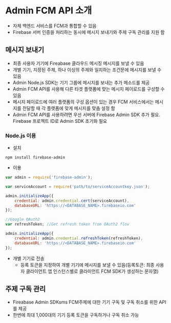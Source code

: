 # Admin FCM API 소개

- 자체 백엔드 서비스를 FCM과 통합할 수 있음
- Firebase 서버 인증을 처리하는 동시에 메시지 보내기와 주제 구독 관리를 지원 함



## 메시지 보내기

- 최종 사용자 기기에 Fireabase 클라우드 메시징 메시지를 보낼 수 있음
- 개별 기기, 지정된 주제, 하나 이싱의 주제와 일치하는 조건문에 메시지를 보낼 수 있음
- Admin Node.js SDK는 기기 그룹에 메시지를 보내는 추가 메소드를 제공
- Admin FCM API를 사용해 다른 타겟 플랫폼에 맞는 메시지 페이로드를 구성할 수 있음
- 메시지 페이로드에 여러 플랫폼의 구성 옵션이 있는 경우 FCM 서비스에서는 메시지를 전달할 때 각 플랫폼에 맞게 메시지를 맞춤 설정 함
- Admin FCM API를 사용하려면 우선 서버에 Firebase Admin SDK 추가 필요. Firebase 프로젝트 ID로 Admin SDK 초기화 필요

### Node.js 이용

- 설치

```
npm install firebase-admin
```

- 이용

```js
var admin = require('firebase-admin');

var serviceAccount = require('path/to/serviceAccountkey.json');

admin.initializeApp({
    credential: admin.credential.cert(serviceAccount),
    databaseURL: 'https://<DATABASE_NAME>.firebaseio.com'
});

//Google OAuth2
var refreshToken; //Get refresh token from OAuth2 flow

admin.initializeApp({
    credential: admin.credential.refreshToken(refreshToken),
    databaseURL: 'https://<DATABASE_NAME>.firebaseio.com'
});
```

- 개별 기기로 전송
  - 등록 토큰을 지정하여 개별 기기에 메시지를 보낼 수 있음(등록토큰: 최종 사용자 클라이언트 앱 인스턴스별로 클라이언트 FCM SDK가 생성하는 문자열)

## 주제 구독 관리

- Fireabase Admin SDKsms FCM주제에 대한 기기 구독 및 구독 취소를 위한 API를 제공
- 한번에 최대 1,000대의 기기 등록 토큰을 구독하거나 구독 취소 가능
